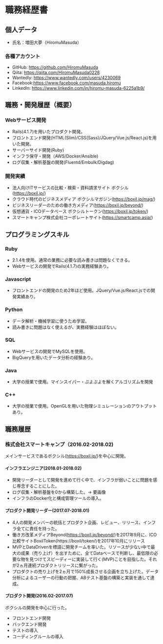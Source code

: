 # 職務経歴書

## 個人データ
- 氏名：増田大夢（HiromuMasuda）

### 各種アカウント
- GitHub: https://github.com/HiromuMasuda
- Qiita: https://qiita.com/HiromuMasuda0228
- Wantedly: https://www.wantedly.com/users/4230069
- Facebook:https://www.facebook.com/masuda.hiromu
- LinkedIn: https://www.linkedin.com/in/hiromu-masuda-6225a1b9/


## 職務・開発履歴（概要）
### Webサービス開発
- Rails(4.1.7)を用いたプロダクト開発。
- フロントエンド開発(HTML(Slim)/CSS(Sass)/JQuery/Vue.js/React.js)を用いた開発。
- サーバーサイド開発(Ruby)
- インフラ保守・開発（AWS/Docker/Ansible)
- ログ収集・解析基盤の開発(Fluentd/Embulk/Digdag)

### 開発実績
- 法人向けITサービスの比較・検索・資料請求サイト ボクシル(https://boxil.jp/)
- クラウド時代のビジネスメディア ボクシルマガジン(https://boxil.jp/mag/)
- ビジネスリーダーのための働き方メディア(https://boxil.jp/beyond/)
- 仮想通貨・ICOデータベース ボクシルトークン(https://boxil.jp/token/)
- スマートキャンプ株式会社コーポレートサイト(https://smartcamp.asia/)

## プログラミングスキル
### Ruby
- 2.1.4を使用。通常の業務に必要な読み書きは問題なくできる。
- Webサービスの開発でRails(4.1.7)の実務経験あり。

### Javascript
- フロントエンドの開発のため2年ほど使用。JQuery/Vue.js/React.jsでの開発実績あり。

### Python
- データ解析・機械学習に使うため学習。
- 読み書きに問題はなく使えるが、実務経験はほぼない。

### SQL
- Webサービスの開発でMySQLを使用。
- BigQueryを用いたデータ分析の経験あり。

### Java
- 大学の授業で使用。マインスイパー・ぷよぷよを解くアルゴリズムを開発

### C++
- 大学の授業で使用。OpenGLを用いた物理シミュレーションのアウトプットあり。


## 職務履歴
### 株式会社スマートキャンプ（2016.02-2018.02)
メインサービスであるボクシル(https://boxil.jp/)を中心に開発。

#### インフラエンジニア(2018.01-2018.02)
- 開発リーダーとして開発を進めて行く中で、インフラが弱いことに問題を感じ専念することにした。
- ログ収集・解析基盤を0から構築した。→ 要画像
- インフラのDocker化と構成管理ツールの導入。

#### プロダクト開発リーダー(2017.07-2018.01)
- 4人の開発メンバーの統括とプロダクト企画、レビュー、リリース、インフラ全てに責任を持った。
- 働き方改革メディアBeyond(https://boxil.jp/beyond/)を2017年9月に、ICO比較サイトBoxilToken(https://boxil/token/)を2017年10月にリリース
- MVPとDataDrivenを標語に開発チームを率いた。リソースが少ない中で最大の成果（売り上げ）を出すために、全てDataベースで判断し、最低限の必要な物を見つけてスピーディーに実装して行く(MVP)ことを目指した。それが2ヵ月連続プロダクトリリースに繋がった。
- プロダクトの売り上げを2ヵ月で150%成長させる企画を立ち上げた。データ分析によるユーザーの行動の把握、ABテスト基盤の構築と実装を通して達成。

#### プロダクト開発(2016.02-2017.07)
ボクシルの開発を中心に行った。
- フロントエンド開発
- バックエンド開発
- テストの導入
- コーディングルールの導入

